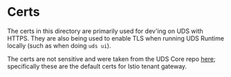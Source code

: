 # Certs

The certs in this directory are primarily used for dev'ing on UDS with HTTPS. They are also being used to enable TLS when running UDS Runtime locally (such as when doing `uds ui`).

The certs are not sensitive and were taken from the UDS Core repo [here](https://github.com/defenseunicorns/uds-core/blob/main/src/istio/values/config-tenant.yaml); specifically these are the default certs for Istio tenant gateway.
